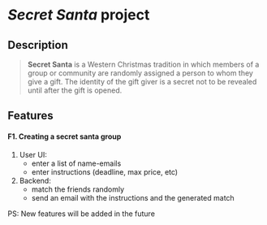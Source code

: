 # _Secret Santa_ project

## Description

> **Secret Santa** is a Western Christmas tradition in which members of a group or community are randomly assigned a person to whom they give a gift. The identity of the gift giver is a secret not to be revealed until after the gift is opened.

## Features

#### F1. Creating a secret santa group

1. User UI:
   - enter a list of name-emails
   - enter instructions (deadline, max price, etc)
2. Backend:
   - match the friends randomly
   - send an email with the instructions and the generated match
   
PS: New features will be added in the future
